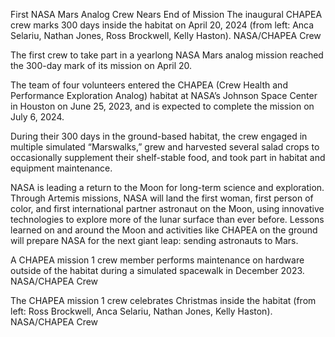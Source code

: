First NASA Mars Analog Crew Nears End of Mission 
 The inaugural CHAPEA crew marks 300 days inside the habitat on April 20, 2024 (from left: Anca Selariu, Nathan Jones, Ross Brockwell, Kelly Haston). NASA/CHAPEA Crew

The first crew to take part in a yearlong NASA Mars analog mission reached the 300-day mark of its mission on April 20.

The team of four volunteers entered the CHAPEA (Crew Health and Performance Exploration Analog) habitat at NASA’s Johnson Space Center in Houston on June 25, 2023, and is expected to complete the mission on July 6, 2024.

During their 300 days in the ground-based habitat, the crew engaged in multiple simulated “Marswalks,” grew and harvested several salad crops to occasionally supplement their shelf-stable food, and took part in habitat and equipment maintenance.

NASA is leading a return to the Moon for long-term science and exploration. Through Artemis missions, NASA will land the first woman, first person of color, and first international partner astronaut on the Moon, using innovative technologies to explore more of the lunar surface than ever before. Lessons learned on and around the Moon and activities like CHAPEA on the ground will prepare NASA for the next giant leap: sending astronauts to Mars.

A CHAPEA mission 1 crew member performs maintenance on hardware outside of the habitat during a simulated spacewalk in December 2023. NASA/CHAPEA Crew

The CHAPEA mission 1 crew celebrates Christmas inside the habitat (from left: Ross Brockwell, Anca Selariu, Nathan Jones, Kelly Haston). NASA/CHAPEA Crew